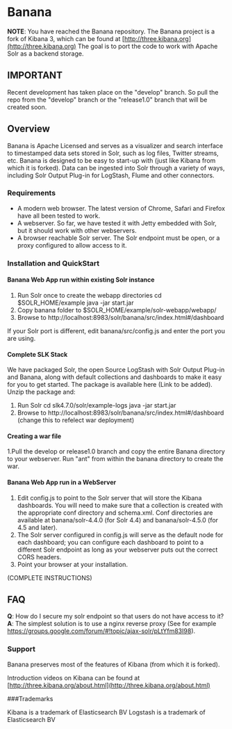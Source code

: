 # Banana

__NOTE__: You have reached the Banana repository. 
The Banana project is a fork of Kibana 3, which can be found at [http://three.kibana.org](http://three.kibana.org)
The goal is to port the code to work with Apache Solr as a backend storage. 
 
## IMPORTANT

Recent development has taken place on the "develop" branch. So pull the repo from the "develop" branch or the "release1.0" branch that will be created soon.

## Overview

Banana is Apache Licensed and serves as a visualizer and search interface to timestamped data sets stored in Solr, such as log files, Twitter streams, etc. Banana is designed to be easy to start-up with (just like Kibana from which it is forked). Data can be ingested into Solr through a variety of ways, including Solr Output Plug-in for LogStash, Flume and other connectors.



### Requirements
* A modern web browser. The latest version of Chrome, Safari and Firefox have all been tested to 
work.
* A webserver. So far, we have tested it with Jetty embedded with Solr, but it should work with other webservers.
* A browser reachable Solr server. The Solr endpoint must be open, or a proxy configured to allow 
access to it.

### Installation and QuickStart

#### Banana Web App run within existing Solr instance
1. Run Solr once to create the webapp directories
		cd $SOLR_HOME/example
		java -jar start.jar
2. Copy banana folder to $SOLR_HOME/example/solr-webapp/webapp/
3. Browse to http://localhost:8983/solr/banana/src/index.html#/dashboard

If your Solr port is different, edit banana/src/config.js and enter the port you are using.

#### Complete SLK Stack

We have packaged Solr, the open Source LogStash with Solr Output Plug-in and Banana, along with default collections and dashboards to make it easy for you to get started. The package is available here  (Link to be added). Unzip the package and:
1. Run Solr
		cd slk4.7.0/solr/example-logs
		java -jar start.jar 
2. Browse to http://localhost:8983/solr/banana/src/index.html#/dashboard  (change this to refelect war deployment)

#### Creating a war file
1.Pull the develop or release1.0 branch and copy the entire Banana directory to your webserver. Run "ant" from within the banana directory to create the war.

#### Banana Web App run in a WebServer

1. Edit config.js to point to the Solr server that will store the Kibana dashboards. You will need to make sure that a collection is created with the appropriate conf directory and schema.xml. Conf directories are available at banana/solr-4.4.0	(for Solr 4.4) and banana/solr-4.5.0 (for 4.5 and later).
2. The Solr server configured in config.js will serve as the default node for each dashboard; you can configure each dashboard to point to a different Solr endpoint as long as your webserver puts out the correct CORS headers.
3. Point your browser at your installation.

(COMPLETE INSTRUCTIONS)

## FAQ

__Q__: How do I secure my solr endpoint so that users do not have access to it? 
__A__: The simplest solution is to use a nginx reverse proxy (See for example https://groups.google.com/forum/#!topic/ajax-solr/pLtYfm83I98).

### Support

Banana preserves most of the features of Kibana (from which it is forked).

Introduction videos on Kibana can be found at [http://three.kibana.org/about.html](http://three.kibana.org/about.html)  


###Trademarks

Kibana is a trademark of Elasticsearch BV
Logstash is a trademark of Elasticsearch BV



